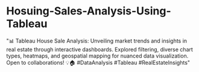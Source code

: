 # Hosuing-Sales-Analysis-Using-Tableau
 "📊 Tableau House Sale Analysis: Unveiling market trends and insights in real estate through interactive dashboards. Explored filtering, diverse chart types, heatmaps, and geospatial mapping for nuanced data visualization. Open to collaborations! 💡🏠 #DataAnalysis #Tableau #RealEstateInsights"
